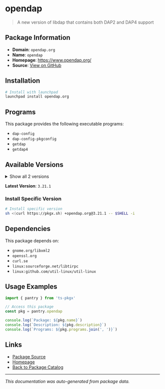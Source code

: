 # opendap

> A new version of libdap that contains both DAP2 and DAP4 support

## Package Information

- **Domain**: `opendap.org`
- **Name**: `opendap`
- **Homepage**: https://www.opendap.org/
- **Source**: [View on GitHub](https://github.com/pkgxdev/pantry/tree/main/projects/opendap.org/package.yml)

## Installation

```bash
# Install with launchpad
launchpad install opendap.org
```

## Programs

This package provides the following executable programs:

- `dap-config`
- `dap-config-pkgconfig`
- `getdap`
- `getdap4`

## Available Versions

<details>
<summary>Show all 2 versions</summary>

- `3.21.1`, `3.20.11`

</details>

**Latest Version**: `3.21.1`

### Install Specific Version

```bash
# Install specific version
sh <(curl https://pkgx.sh) +opendap.org@3.21.1 -- $SHELL -i
```

## Dependencies

This package depends on:

- `gnome.org/libxml2`
- `openssl.org`
- `curl.se`
- `linux:sourceforge.net/libtirpc`
- `linux:github.com/util-linux/util-linux`

## Usage Examples

```typescript
import { pantry } from 'ts-pkgx'

// Access this package
const pkg = pantry.opendap

console.log(`Package: ${pkg.name}`)
console.log(`Description: ${pkg.description}`)
console.log(`Programs: ${pkg.programs.join(', ')}`)
```

## Links

- [Package Source](https://github.com/pkgxdev/pantry/tree/main/projects/opendap.org/package.yml)
- [Homepage](https://www.opendap.org/)
- [Back to Package Catalog](../../package-catalog.md)

---

*This documentation was auto-generated from package data.*
